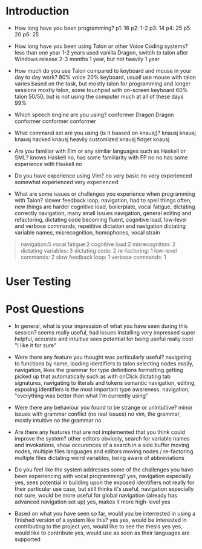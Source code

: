 

# Introduction

- How long have you been programming?
p1: 16
p2: 1-2
p3: 14
p4: 25
p5: 20
p6: 25

- How long have you been using Talon or other Voice Coding systems?
less than one year
1-2 years
used vanilla Dragon, switch to talon after Windows release
2-3 months
1 year, but not haavily
1 year

- How much do you use Talon compared to keyboard and mouse in your day to day work?
80% voice 20% keyboard, usuall use mouse with talon 
varies based on the task, but mostly talon for programming and longer sessions
mostly talon, some touchpad with on-screen keyboard
60% talon
50/50, but is not using the computer much at all of these days
99%

- Which speech engine are you using?
conformer
Dragon
Dragon
conformer
conformer
conformer

- What command set are you using (is it baased on knausj)?
knausj
knausj
knausj
hacked knausj
heavily customized knausj
fidget knausj

- Are you familiar with Elm or any similar languages such as Haskell or SML?
knows Haskell
no, has some familiarity with FP
no
no
has some experience with Haskell
no

- Do you have experience using Vim?
no
very basic
no
very experienced
somewhat experienced
very experienced


- What are some issues or challenges you experience when programming with Talon?
slower feedback loop, navigation, had to spell things often, new things are harder
cognitive load, boilerplate, vocal fatigue, dictating correctly
navigation, many small issues
navigation, general editing and refactoring, dictating code
becoming fluent, cognitive load, low-level and verbose commands, repetitive dictation and navigation
dictating variable names, misrecognition, homophones, vocal strain

> navigation:5
> vocal fatigue:2
> cognitive load:2
> misrecognition: 2
> dictating variables: 3
> dictating code: 2
> re-factoring: 1
> low-level commands: 2
> slow feedback loop: 1
> verbose commands: 1

# User Testing


# Post Questions

- In general, what is your impression of what you have seen during this session?
seems really useful, had issues installing
very impressed
super helpful, accurate and intuitive
sees potential for being useful
really cool
"I like it for sure"

- Were there any feature you thought was particularly useful?
navigating to functions by name, loading identifiers to talon
selecting nodes easily, navigation, likes the grammar for type definitions
formatting getting picked up that automatically such as with onClick
dictating tab signatures, navigating to literals and tokens
semantic navigation, editing, exposing identifiers is the most important
type awareness, navigation, "everything was better than what I'm currently using"

- Were there any behaviour you found to be strange or unintuitive?
minor issues with grammar conflict (no real issues)
no
vim, the grammar, mostly intuitive
no
the grammar
no

- Are there any features that are not implemented that you think could improve the system?
other editors obviosly, search for variable names and invokations, show occurences of a search in a side buffer
moving nodes, multiple files
languages and editors
moving nodes / re-factoring
multiple files
dictating weird variables, being aware of abbreviations

- Do you feel like the system addresses some of the challenges you have been experiencing with vocal programming?
yes, navigation especially
yes, sees potential in building upon the exposed identifiers
not really for their particular use case, but still thinks it's useful, navigation especially
not sure, would be more useful for global navigation (already has advanced navigation set up)
yes, makes it more high-level
yes

- Based on what you have seen so far, would you be interrested in using a finished version of a system like this?
yes
yes, would be interested in contributing to the project
yes, would like to see the thesis
yes
yes, would like to contribute
yes, would use as soon as their languages are supported
